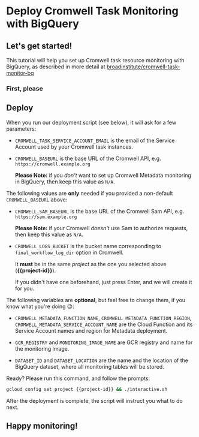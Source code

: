 # Deploy Cromwell Task Monitoring with BigQuery

## Let's get started!

This tutorial will help you set up
Cromwell task resource monitoring with BigQuery,
as described in more detail at
[broadinstitute/cromwell-task-monitor-bq](https://github.com/broadinstitute/cromwell-task-monitor-bq#motivation)

### First, please
<walkthrough-project-billing-setup/>

## Deploy

When you run our deployment script (see below),
it will ask for a few parameters:

- `CROMWELL_TASK_SERVICE_ACCOUNT_EMAIL` is the email
  of the Service Account used by your Cromwell task instances.

- `CROMWELL_BASEURL` is the base URL of the Cromwell API,
  e.g. `https://cromwell.example.org`

  **Please Note:** if you _don't_ want to set up
  Cromwell Metadata monitoring in BigQuery,
  then keep this value as `N/A`.

The following values are **only** needed if you
provided a non-default `CROMWELL_BASEURL` above:

- `CROMWELL_SAM_BASEURL` is the base URL of the Cromwell Sam API,
  e.g. `https://sam.example.org`

  **Please Note:** if your Cromwell
  _doesn't_ use Sam to authorize requests,
  then keep this value as `N/A`.

- `CROMWELL_LOGS_BUCKET` is the bucket name corresponding
  to `final_workflow_log_dir` option in Cromwell.

  It **must** be in the same _project_
  as the one you selected above (**{{project-id}}**).

  If you didn't have one beforehand,
  just press Enter, and we will create it for you.

The following variables are **optional**, but
feel free to change them, if you know what you're doing 😉:

- `CROMWELL_METADATA_FUNCTION_NAME`,
  `CROMWELL_METADATA_FUNCTION_REGION`,
  `CROMWELL_METADATA_SERVICE_ACCOUNT_NAME`
  are the Cloud Function and its Service Account
  names and region for Metadata deployment.

- `GCR_REGISTRY` and `MONITORING_IMAGE_NAME`
  are GCR registry and name for the monitoring image.

- `DATASET_ID` and `DATASET_LOCATION` are
  the name and the location of the BigQuery dataset,
  where all monitoring tables will be stored.

Ready? Please run this command, and follow the prompts:
```sh
gcloud config set project {{project-id}} && ./interactive.sh
```

After the deployment is complete, the script will
instruct you what to do next.

## Happy monitoring!

<walkthrough-conclusion-trophy/>
